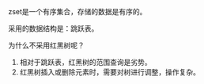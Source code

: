 zset是一个有序集合，存储的数据是有序的。

采用的数据结构是：跳跃表。

为什么不采用红黑树呢？

1. 相对于跳跃表，红黑树的范围查询是劣势。
2. 红黑树插入或删除元素时，需要对树进行调整，操作复杂。
